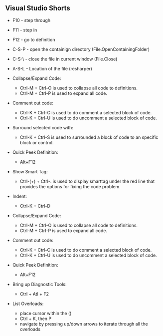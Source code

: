 ## Visual Studio Shorts 

- F10 - step through
- F11 - step in
- F12 - go to definition

- C-S-P - open the containign directory (File.OpenContainingFolder)
- C-S-\ - close the file in current window (File.Close)

- A-S-L - Location of the file (resharper)

- Collapse/Expand Code:

   * Ctrl-M + Ctrl-O is used to collapse all code to definitions.
   * Ctrl-M + Ctrl-P is used to expand all code.

- Comment out code:

   * Ctrl-K + Ctrl-C is used to do comment a selected block of code.
   * Ctrl-K + Ctrl-U is used to do uncomment a selected block of code.

- Surround selected code with:

   * Ctrl-K + Ctrl-S is used to surrounded a block of code to an specific block or control.

- Quick Peek Definition:

   * Alt+F12

- Show Smart Tag:

   * Ctrl-(+) + Ctrl-. is used to display smarttag under the red line that provides the options for fixing the code problem.

- Indent:

   * Ctrl-K + Ctrl-D

- Collapse/Expand Code:

   * Ctrl-M + Ctrl-O is used to collapse all code to definitions.
   * Ctrl-M + Ctrl-P is used to expand all code.

- Comment out code:

   * Ctrl-K + Ctrl-C is used to do comment a selected block of code.
   * Ctrl-K + Ctrl-U is used to do uncomment a selected block of code.

- Quick Peek Definition:

   * Alt+F12

- Bring up Diagnostic Tools:

   * Ctrl + Atl + F2

- List Overloads:
   * place cursor within the ()
   * Ctrl + K, then P
   * navigate by pressing up/down arrows to iterate through all the overloads

